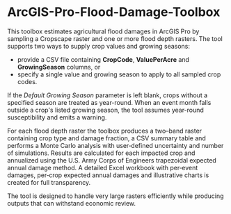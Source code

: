 # ArcGIS-Pro-Flood-Damage-Toolbox

This toolbox estimates agricultural flood damages in ArcGIS Pro by
sampling a Cropscape raster and one or more flood depth rasters.  The
tool supports two ways to supply crop values and growing seasons:

* provide a CSV file containing **CropCode**, **ValuePerAcre** and
  **GrowingSeason** columns, or
* specify a single value and growing season to apply to all sampled crop
  codes.

If the *Default Growing Season* parameter is left blank, crops without a
specified season are treated as year-round. When an event month falls
outside a crop's listed growing season, the tool assumes year-round
susceptibility and emits a warning.

For each flood depth raster the toolbox produces a two–band raster
containing crop type and damage fraction, a CSV summary table and
performs a Monte Carlo analysis with user‑defined uncertainty and number
of simulations.  Results are calculated for each impacted crop and
annualized using the U.S. Army Corps of Engineers trapezoidal expected
annual damage method.  A detailed Excel workbook with per‑event damages,
per‑crop expected annual damages and illustrative charts is created for
full transparency.

The tool is designed to handle very large rasters efficiently while
producing outputs that can withstand economic review.
